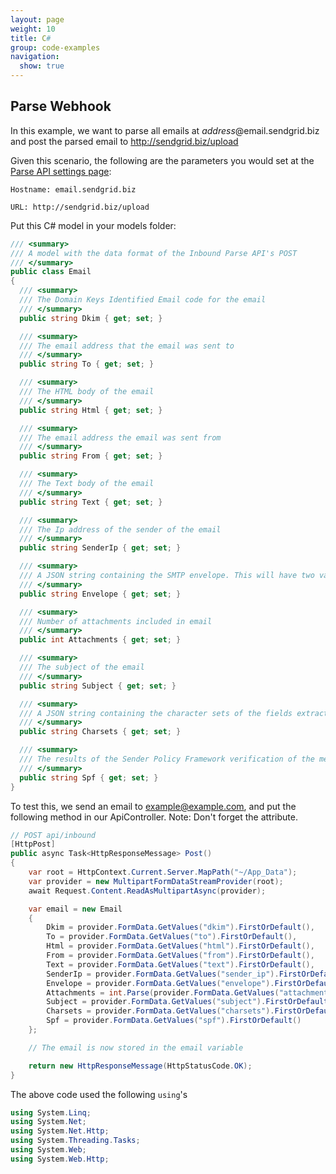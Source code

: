 ```yaml
---
layout: page
weight: 10
title: C#
group: code-examples
navigation:
  show: true
---
```


## 	Parse Webhook
 	
In this example, we want to parse all emails at *address*@email.sendgrid.biz and post the parsed email to http://sendgrid.biz/upload

Given this scenario, the following are the parameters you would set at the [Parse API settings page]({{site.site_url}}/developer/reply):

```
Hostname: email.sendgrid.biz
```

```
URL: http://sendgrid.biz/upload
```

 Put this C\# model in your models folder:

```csharp
/// <summary>
/// A model with the data format of the Inbound Parse API's POST
/// </summary>
public class Email
{
  /// <summary>
  /// The Domain Keys Identified Email code for the email
  /// </summary>
  public string Dkim { get; set; }

  /// <summary>
  /// The email address that the email was sent to
  /// </summary>
  public string To { get; set; }

  /// <summary>
  /// The HTML body of the email
  /// </summary>
  public string Html { get; set; }

  /// <summary>
  /// The email address the email was sent from
  /// </summary>
  public string From { get; set; }

  /// <summary>
  /// The Text body of the email
  /// </summary>
  public string Text { get; set; }

  /// <summary>
  /// The Ip address of the sender of the email
  /// </summary>
  public string SenderIp { get; set; }

  /// <summary>
  /// A JSON string containing the SMTP envelope. This will have two variables: to, which is an array of recipients, and from, which is the return path for the message.
  /// </summary>
  public string Envelope { get; set; }

  /// <summary>
  /// Number of attachments included in email
  /// </summary>
  public int Attachments { get; set; }

  /// <summary>
  /// The subject of the email
  /// </summary>
  public string Subject { get; set; }

  /// <summary>
  /// A JSON string containing the character sets of the fields extracted from the message.
  /// </summary>
  public string Charsets { get; set; }

  /// <summary>
  /// The results of the Sender Policy Framework verification of the message sender and receiving IP address.
  /// </summary>
  public string Spf { get; set; }
}
```

 To test this, we send an email to example@example.com, and put the following method in our ApiController. Note: Don't forget the attribute.

```csharp
// POST api/inbound
[HttpPost]
public async Task<HttpResponseMessage> Post()
{
	var root = HttpContext.Current.Server.MapPath("~/App_Data");
	var provider = new MultipartFormDataStreamProvider(root);
	await Request.Content.ReadAsMultipartAsync(provider);

	var email = new Email
	{
		Dkim = provider.FormData.GetValues("dkim").FirstOrDefault(),
		To = provider.FormData.GetValues("to").FirstOrDefault(),
		Html = provider.FormData.GetValues("html").FirstOrDefault(),
		From = provider.FormData.GetValues("from").FirstOrDefault(),
		Text = provider.FormData.GetValues("text").FirstOrDefault(),
		SenderIp = provider.FormData.GetValues("sender_ip").FirstOrDefault(),
		Envelope = provider.FormData.GetValues("envelope").FirstOrDefault(),
		Attachments = int.Parse(provider.FormData.GetValues("attachments").FirstOrDefault()),
		Subject = provider.FormData.GetValues("subject").FirstOrDefault(),
		Charsets = provider.FormData.GetValues("charsets").FirstOrDefault(),
		Spf = provider.FormData.GetValues("spf").FirstOrDefault()
	};

	// The email is now stored in the email variable

	return new HttpResponseMessage(HttpStatusCode.OK);
}
```

The above code used the following `using`'s

```csharp
using System.Linq;
using System.Net;
using System.Net.Http;
using System.Threading.Tasks;
using System.Web;
using System.Web.Http;
```
